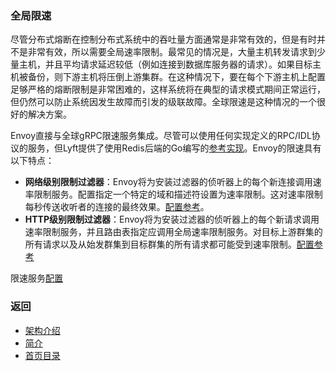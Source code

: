 ### 全局限速

尽管分布式熔断在控制分布式系统中的吞吐量方面通常是非常有效的，但是有时并不是非常有效，所以需要全局速率限制。最常见的情况是，大量主机转发请求到少量主机，并且平均请求延迟较低（例如连接到数据库服务器的请求）。如果目标主机被备份，则下游主机将压倒上游集群。在这种情况下，要在每个下游主机上配置足够严格的熔断限制是非常困难的，这样系统将在典型的请求模式期间正常运行，但仍然可以防止系统因发生故障而引发的级联故障。全球限速是这种情况的一个很好的解决方案。

Envoy直接与全球gRPC限速服务集成。尽管可以使用任何实现定义的RPC/IDL协议的服务，但Lyft提供了使用Redis后端的Go编写的[参考实现](https://github.com/lyft/ratelimit)。Envoy的限速具有以下特点：

- **网络级别限制过滤器**：Envoy将为安装过滤器的侦听器上的每个新连接调用速率限制服务。配置指定一个特定的域和描述符设置为速率限制。这对速率限制每秒传送收听者的连接的最终效果。[配置参考](../../Configurationreference/Networkfilters/Ratelimit.md)。
- **HTTP级别限制过滤器**：Envoy将为安装过滤器的侦听器上的每个新请求调用速率限制服务，并且路由表指定应调用全局速率限制服务。对目标上游群集的所有请求以及从始发群集到目标群集的所有请求都可能受到速率限制。[配置参考](../../Configurationreference/HTTPfilters/Ratelimit.md)


限速服务[配置](../../Configurationreference/Ratelimitservice.md)


### 返回
- [架构介绍](../Architectureoverview.md)
- [简介](../../Introduction.md)
- [首页目录](../../README.md)
